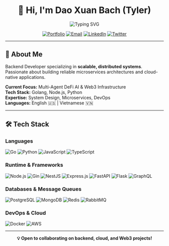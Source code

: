 <div align="center">

# 👋 Hi, I'm Dao Xuan Bach (Tyler)

<img src="https://readme-typing-svg.demolab.com?font=Fira+Code&size=28&duration=3000&pause=1000&color=3B82F6&center=true&vCenter=true&width=600&lines=Backend+Developer;Microservices+%26+Distributed+Systems;Golang+%7C+Node.js+%7C+Python;Building+Scalable+APIs" alt="Typing SVG" />

[![Portfolio](https://img.shields.io/badge/Portfolio-3B82F6?style=for-the-badge&logo=google-chrome&logoColor=white)](https://xuanbachdao.netlify.app)
[![Email](https://img.shields.io/badge/Email-EA4335?style=for-the-badge&logo=gmail&logoColor=white)](mailto:xuanbachdao0212@gmail.com)
[![LinkedIn](https://img.shields.io/badge/LinkedIn-0A66C2?style=for-the-badge&logo=linkedin&logoColor=white)](https://www.linkedin.com/in/xuanbachdao0212)
[![Twitter](https://img.shields.io/badge/Twitter-1DA1F2?style=for-the-badge&logo=twitter&logoColor=white)](https://x.com/tyler_the_coder)

</div>

---

## 🚀 About Me

Backend Developer specializing in **scalable, distributed systems**. Passionate about building reliable microservices architectures and cloud-native applications.

**Current Focus:** Multi-Agent DeFi AI & Web3 Infrastructure  
**Tech Stack:** Golang, Node.js, Python  
**Expertise:** System Design, Microservices, DevOps  
**Languages:** English 🇺🇸 | Vietnamese 🇻🇳

---

## 🛠️ Tech Stack

### Languages
![Go](https://img.shields.io/badge/Go-00ADD8?style=for-the-badge&logo=go&logoColor=white)
![Python](https://img.shields.io/badge/Python-3776AB?style=for-the-badge&logo=python&logoColor=white)
![JavaScript](https://img.shields.io/badge/JavaScript-F7DF1E?style=for-the-badge&logo=javascript&logoColor=black)
![TypeScript](https://img.shields.io/badge/TypeScript-3178C6?style=for-the-badge&logo=typescript&logoColor=white)

### Runtime & Frameworks
![Node.js](https://img.shields.io/badge/Node.js-339933?style=for-the-badge&logo=node.js&logoColor=white)
![Gin](https://img.shields.io/badge/Gin-00ADD8?style=for-the-badge&logo=go&logoColor=white)
![NestJS](https://img.shields.io/badge/NestJS-E0234E?style=for-the-badge&logo=nestjs&logoColor=white)
![Express.js](https://img.shields.io/badge/Express.js-000000?style=for-the-badge&logo=express&logoColor=white)
![FastAPI](https://img.shields.io/badge/FastAPI-009688?style=for-the-badge&logo=fastapi&logoColor=white)
![Flask](https://img.shields.io/badge/Flask-000000?style=for-the-badge&logo=flask&logoColor=white)
![GraphQL](https://img.shields.io/badge/GraphQL-E10098?style=for-the-badge&logo=graphql&logoColor=white)

### Databases & Message Queues
![PostgreSQL](https://img.shields.io/badge/PostgreSQL-4169E1?style=for-the-badge&logo=postgresql&logoColor=white)
![MongoDB](https://img.shields.io/badge/MongoDB-47A248?style=for-the-badge&logo=mongodb&logoColor=white)
![Redis](https://img.shields.io/badge/Redis-DC382D?style=for-the-badge&logo=redis&logoColor=white)
![RabbitMQ](https://img.shields.io/badge/RabbitMQ-FF6600?style=for-the-badge&logo=rabbitmq&logoColor=white)

### DevOps & Cloud
![Docker](https://img.shields.io/badge/Docker-2496ED?style=for-the-badge&logo=docker&logoColor=white)
![AWS](https://img.shields.io/badge/AWS-232F3E?style=for-the-badge&logo=amazon-aws&logoColor=white)

---

<div align="center">

**💡 Open to collaborating on backend, cloud, and Web3 projects!**

</div>
